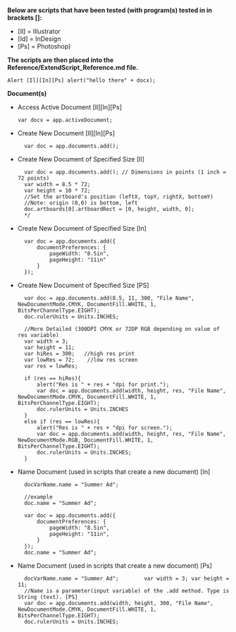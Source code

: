 <b>Below are scripts that have been tested (with program(s) tested in in brackets []:</b>

* [Il] = Illustrator
* [Id] = InDesign
* [Ps] = Photoshop)

<b>The scripts are then placed into the Reference/ExtendScript_Reference.md file.</b>

    Alert [Il][In][Ps] alert("hello there" + docx);

<b>Document(s)</b>

  * Access Active Document [Il][In][Ps]
  
        var docx = app.activeDocument;

* Create New Document [Il][In][Ps]
  
        var doc = app.documents.add();

* Create New Document of Specified Size [Il]
  
        var doc = app.documents.add(); // Dimensions in points (1 inch = 72 points)
        var width = 8.5 * 72;
        var height = 10 * 72;
        //Set the artboard's position (leftX, topY, rightX, bottomY)
        //Note: origin (0,0) is bottom, left
        doc.artboards[0].artboardRect = [0, height, width, 0];
        */

* Create New Document of Specified Size [In]
  
        var doc = app.documents.add({
            documentPreferences: {
                pageWidth: "8.5in",
                pageHeight: "11in"
            }
        });

* Create New Document of Specified Size [PS]
  
        var doc = app.documents.add(8.5, 11, 300, "File Name", NewDocumentMode.CMYK, DocumentFill.WHITE, 1, BitsPerChannelType.EIGHT);
        doc.rulerUnits = Units.INCHES;

        //More Detailed (300DPI CMYK or 72DP RGB depending on value of res variable)
        var width = 3;
        var height = 11;
        var hiRes = 300;   //high res print
        var lowRes = 72;    //low res screen
        var res = lowRes;

        if (res == hiRes){
            alert("Res is " + res + "dpi for print.");
            var doc = app.documents.add(width, height, res, "File Name", NewDocumentMode.CMYK, DocumentFill.WHITE, 1, BitsPerChannelType.EIGHT);
            doc.rulerUnits = Units.INCHES
        }
        else if (res == lowRes){
            alert("Res is " + res + "dpi for screen.");
            var doc = app.documents.add(width, height, res, "File Name", NewDocumentMode.RGB, DocumentFill.WHITE, 1, BitsPerChannelType.EIGHT);
            doc.rulerUnits = Units.INCHES;
        }

* Name Document (used in scripts that create a new document) [In]
          
        docVarName.name = "Summer Ad"; 
            
        //example
        doc.name = "Summer Ad";

        var doc = app.documents.add({
            documentPreferences: {
                pageWidth: "8.5in",
                pageHeight: "11in",
            }
        });
        doc.name = "Summer Ad";

* Name Document (used in scripts that create a new document) [Ps]

        docVarName.name = "Summer Ad";        var width = 3; var height = 11;
        //Name is a parameter(input variable) of the .add method. Type is String (text). [PS]
        var doc = app.documents.add(width, height, 300, "File Name", NewDocumentMode.CMYK, DocumentFill.WHITE, 1, BitsPerChannelType.EIGHT);
        doc.rulerUnits = Units.INCHES;




